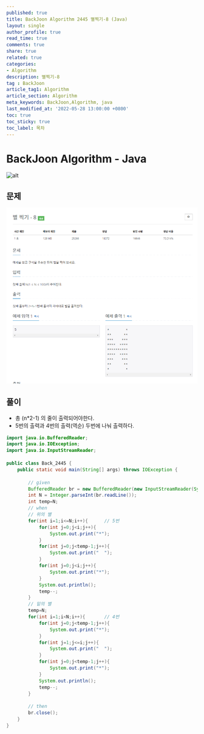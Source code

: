 ```yaml
---
published: true
title: BackJoon Algorithm 2445 별찍기-8 (Java)
layout: single
author_profile: true
read_time: true
comments: true
share: true
related: true
categories:
- Algorithm
description: 별찍기-8
tag : BackJoon
article_tag1: Algorithm
article_section: Algorithm
meta_keywords: BackJoon,Algorithm, java
last_modified_at: '2022-05-28 13:00:00 +0800'
toc: true
toc_sticky: true
toc_label: 목차
---
```


BackJoon Algorithm - Java
====================

![alt](https://d2gd6pc034wcta.cloudfront.net/images/logo@2x.png)

## 문제

![alt](/assets/images/post/Algorithm/2445.png)


## 풀이

* 총 (n*2-1) 의 줄이 출력되어야한다.
* 5번의 출력과 4번의 출력(역순) 두번에 나눠 출력하다. 

```java
import java.io.BufferedReader;
import java.io.IOException;
import java.io.InputStreamReader;

public class Back_2445 {
    public static void main(String[] args) throws IOException {

        // given
        BufferedReader br = new BufferedReader(new InputStreamReader(System.in));
        int N = Integer.parseInt(br.readLine());
        int temp=N;
        // when
        // 위의 별
        for(int i=1;i<=N;i++){      // 5번
            for(int j=0;j<i;j++){
                System.out.print("*");
            }
            for(int j=0;j<temp-1;j++){
                System.out.print("  ");
            }
            for(int j=0;j<i;j++){
                System.out.print("*");
            }
            System.out.println();
            temp--;
        }
        // 밑의 별
        temp=N;
        for(int i=1;i<N;i++){       // 4번
            for(int j=0;j<temp-1;j++){
                System.out.print("*");
            }
            for(int j=1;j<=i;j++){
                System.out.print("  ");
            }
            for(int j=0;j<temp-1;j++){
                System.out.print("*");
            }
            System.out.println();
            temp--;
        }

        // then
        br.close();
    }
}




```



